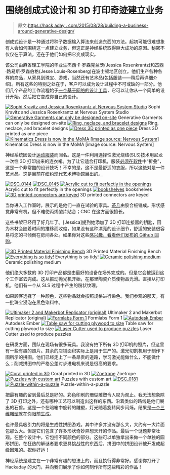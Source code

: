 # 围绕创成式设计和 3D 打印奇迹建立业务

> 原文:[https://hack aday . com/2015/08/28/building-a-business-around-generative-design/](https://hackaday.com/2015/08/28/building-a-business-around-generative-design/)

创成式设计是一种通过将种子数据输入算法来创造东西的方法。起初可能很难想象有人会如何围绕这一点建立业务，但这正是神经系统取得巨大成功的原因。秘密不仅仅在于算法，还在于他们如何把它变成现实。

该公司由麻省理工学院的毕业生杰西卡·罗森克兰茨(Jessica Rosenkrantz)和杰西·路易斯·罗森伯格(Jesse Louis-Rosenberg)在波士顿地区创立。他们生产各种各样的商品，从家具到珠宝、游戏，当然还有艺术品(包括服装——稍后再详细介绍)。所有这些的特别之处在于，客户可以成为设计过程中不可或缺的一部分。他们几个产品的工作流程始于[一个基于网络的设计工具](https://n-e-r-v-o-u-s.com/cellCycle/)，它可以让你从一个简单的设计开始，然后把它变成你自己的设计。

 [![Sophi Kravitz and Jessica Rosenkrantz at Nervous System Studio](../Images/1f89f1d0c3f504f7a3903edac57fa68c.png "DSC_0137")](https://hackaday.com/2015/08/28/building-a-business-around-generative-design/dsc_0137/) Sophi Kravitz and Jessica Rosenkrantz at Nervous System Studio [![Generative Garments can only be designed on-site](../Images/3ee69eebdc27e97859690014a3bf2802.png "DSC_0139")](https://hackaday.com/2015/08/28/building-a-business-around-generative-design/dsc_0139/) Generative Garments can only be designed on-site [![Ring, neclace, and bracelet designs](../Images/b0fe2865bcfb88baf13031d571cf1453.png "DSC_0142")](https://hackaday.com/2015/08/28/building-a-business-around-generative-design/dsc_0142/) Ring, neclace, and bracelet designs [![Dress 3D printed as one piece](../Images/95ffbbd2a8cba3e6c992ddba5a1af9d1.png "DSC_0153")](https://hackaday.com/2015/08/28/building-a-business-around-generative-design/dsc_0153/) Dress 3D printed as one piece [![Kinematics Dress is now in the MoMA [image source: Nervous System]](../Images/b9f3c0edd981c4bf5d384c08ec50951a.png "kinematics-dress")](https://hackaday.com/2015/08/28/building-a-business-around-generative-design/kinematics-dress/) Kinematics Dress is now in the MoMA [image source: Nervous System]

神经系统因设计[运动服装](http://n-e-r-v-o-u-s.com/projects/sets/kinematics-dress/)而闻名。这是一件利用选择性激光烧结(SLS)技术用尼龙一次性 3D 打印出来的连衣裙。为了让它适合打印机，服装[必须在软件](http://n-e-r-v-o-u-s.com/projects/tags/algorithm/albums/kinematics-fold/)中“折叠”，这是一个非常酷的设计技巧！不幸的是，这不是最舒适的衣服，所以这绝对是一件艺术品。这是目前在纽约现代艺术博物馆展出的[。](http://www.moma.org/explore/inside_out/2015/03/26/future-couture-nervous-systems-kinematics-dress)

 [![DSC_0144](../Images/fe76185c5d661cc1c60fd8c4c10e2216.png "DSC_0144")](https://hackaday.com/2015/08/28/building-a-business-around-generative-design/dsc_0144/)  [![DSC_0145](../Images/f8ba626731e2f1734a5cabb9f1f552a2.png "DSC_0145")](https://hackaday.com/2015/08/28/building-a-business-around-generative-design/dsc_0145/)  [![Acrylic cut to fit perfectly in the openings](../Images/ac5f032c5d70d51f0270139094095e34.png "DSC_0147")](https://hackaday.com/2015/08/28/building-a-business-around-generative-design/dsc_0147/) Acrylic cut to fit perfectly in the openings [![bookshelves](../Images/45b251d60706367b291ddee139ea0553.png "DSC_0148")](https://hackaday.com/2015/08/28/building-a-business-around-generative-design/dsc_0148/) bookshelves [![3D printed connectors are keyed](../Images/bfb21c4cfe12f0bcd27dc4efdb6f67a9.png "DSC_0150")](https://hackaday.com/2015/08/28/building-a-business-around-generative-design/dsc_0150/) 3D printed connectors are keyed

当你进入工作室时，展示的是他们一直在试验的家具。[茶几](http://n-e-r-v-o-u-s.com/projects/tags/product/albums/radiolaria-table/)由胶合板铣成。形状感觉非常有机，但不难使丙烯酸片贴合；CNC 在这方面很擅长。

这些书架已经用了好几年了。[Jessica]提到她添加了 3D 打印连接器的钥匙，因为木材会随着时间的推移而收缩，如果没有这种漂亮的设计细节，舒适的安装很容易将您的书倾倒在房间各处。如果你对这些[感兴趣，看看他们发布的 Github 回购](https://github.com/nervoussystem/bookshelf)。

 [![3D Printed Material Finishing Bench](../Images/08bdf3e69e1d373558b28d9b77b3da74.png "DSC_0156")](https://hackaday.com/2015/08/28/building-a-business-around-generative-design/dsc_0156/) 3D Printed Material Finishing Bench [![Everything is so tidy!](../Images/4af2be7ed7d4e6a801ec89dd5142d2eb.png "DSC_0154")](https://hackaday.com/2015/08/28/building-a-business-around-generative-design/dsc_0154/) Everything is so tidy! [![Ceramic polishing medium](../Images/89c86d9a71ec6721d9e5062983f9da9a.png "DSC_0174")](https://hackaday.com/2015/08/28/building-a-business-around-generative-design/dsc_0174-2/) Ceramic polishing medium

他们绝大多数的 3D 打印产品都是由最好的设备在场外完成的。但是它会被运到这个工作室去完成。这从振动抛光机开始，在那里陶瓷介质使物品光滑。直接从打印机，他们有一个从 SLS 过程中产生的粉状纹理。

如果顾客选择了一种颜色，这些物品就会按照规格进行染色。我们参观的那天，有一批珠宝浸泡在黑色染料中。

 [![Ultimaker 2 and Makerbot Replicator (original)](../Images/9b25f55572f53dd1339b6cba498f963e.png "DSC_0188")](https://hackaday.com/2015/08/28/building-a-business-around-generative-design/dsc_0188-2/) Ultimaker 2 and Makerbot Replicator (original) [![Formlabs Form 1](../Images/99193e5fc649fb93fb5057254b9ada72.png "DSC_0187")](https://hackaday.com/2015/08/28/building-a-business-around-generative-design/dsc_0187/) Formlabs Form 1 [![Autodesk Ember](../Images/9e2e2ea8e476cf1782da5849b575f966.png "DSC_0186")](https://hackaday.com/2015/08/28/building-a-business-around-generative-design/dsc_0186-3/) Autodesk Ember [![Table saw for cutting plywood to size](../Images/d3568a6943142328bd3eba23a00971d3.png "DSC_0162")](https://hackaday.com/2015/08/28/building-a-business-around-generative-design/dsc_0162/) Table saw for cutting plywood to size [![Laser Cutter used to produce puzzles](../Images/c6afafe5906dc166efda6e7ea54e7697.png "DSC_0160")](https://hackaday.com/2015/08/28/building-a-business-around-generative-design/dsc_0160-2/) Laser Cutter used to produce puzzles

在研发方面，团队在现场有很多玩具。我没有拍下所有 3D 打印机的照片，但这里有一些有趣的照片。其余的店铺面积实际上是用于生产的。激光切割机用于制作下图所示的拼图。他们已经走上了一条昂贵的道路，学习激光能做什么，不能做什么；削减拼图中的严格公差对步进电机来说是很高的要求。

 [![Coral printed in 3D](../Images/082cd2bb16a28f22fff69f0429c8a842.png "DSC_0170")](https://hackaday.com/2015/08/28/building-a-business-around-generative-design/dsc_0170-3/) Coral printed in 3D [![Zoetrope](../Images/be0c7beba51d187cdfa8233808c730f3.png "DSC_0176")](https://hackaday.com/2015/08/28/building-a-business-around-generative-design/dsc_0176-3/) Zoetrope [![Puzzles with custom art](../Images/e9b27719f02696000452a496cdb8b04a.png "DSC_0180")](https://hackaday.com/2015/08/28/building-a-business-around-generative-design/dsc_0180/) Puzzles with custom art [![DSC_0181](../Images/fca7ff4c0727569bf462eaa646456347.png "DSC_0181")](https://hackaday.com/2015/08/28/building-a-business-around-generative-design/dsc_0181-3/)  [![Puzzle-within-a-puzzle](../Images/e9c7da01df5a3fe6acdd1dea3952e5dd.png "DSC_0183")](https://hackaday.com/2015/08/28/building-a-business-around-generative-design/dsc_0183-3/) Puzzle-within-a-puzzle

把最有趣的留到最后总是好的。彩色印刷的珊瑚雕塑令人叹为观止。我无法想象除了 3D 打印之外，还有哪种工艺可以制造出这样的东西。沿着类似的路线是他们展出的石兽。这是一个在暗箱中旋转的雕塑，灯光随着旋转同步闪烁。结果是[一个三维雕塑就在你眼前生成](http://n-e-r-v-o-u-s.com/projects/sets/zoetropes/)。

也许最具吸引力的将是生成性拼图游戏。其中许多并没有那么大，大约有一大片面包那么大。但是它们包含了许多形状奇妙异想天开的作品。最后一个谜题非常壮观。在整个设计中，它包括不同颜色的部分。这些可以单独拿出来做一个单独的圆形拼图。在狂热的解谜者要求更具挑战性的东西后，拼图中的拼图设计被开发成超级困难的。祝你好运！

神经系统是建立在一个非常有趣的想法上的，而且执行得非常好。感谢你打开了 Hackaday 的大门，并向我们展示了你如何制作所有这些精彩的作品！